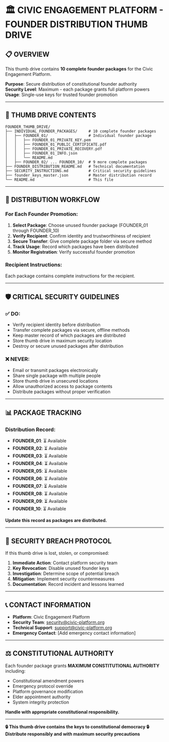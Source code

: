 # 🏛️ CIVIC ENGAGEMENT PLATFORM - FOUNDER DISTRIBUTION THUMB DRIVE

## 📋 OVERVIEW

This thumb drive contains **10 complete founder packages** for the Civic Engagement Platform.

**Purpose**: Secure distribution of constitutional founder authority  
**Security Level**: Maximum - each package grants full platform powers  
**Usage**: Single-use keys for trusted founder promotion  

---

## 📁 THUMB DRIVE CONTENTS

```
FOUNDER_THUMB_DRIVE/
├── INDIVIDUAL_FOUNDER_PACKAGES/     # 10 complete founder packages
│   ├── FOUNDER_01/                  # Individual founder package
│   │   ├── FOUNDER_01_PRIVATE_KEY.pem
│   │   ├── FOUNDER_01_PUBLIC_CERTIFICATE.pdf
│   │   ├── FOUNDER_01_PRIVATE_RECOVERY.pdf
│   │   ├── FOUNDER_01_INFO.json
│   │   └── README.md
│   ├── FOUNDER_02/ ... FOUNDER_10/  # 9 more complete packages
├── FOUNDER_DISTRIBUTION_README.md   # Technical documentation
├── SECURITY_INSTRUCTIONS.md         # Critical security guidelines
├── founder_keys_master.json         # Master distribution record
└── README.md                        # This file
```

---

## 🎯 DISTRIBUTION WORKFLOW

### **For Each Founder Promotion:**

1. **Select Package**: Choose unused founder package (FOUNDER_01 through FOUNDER_10)
2. **Verify Recipient**: Confirm identity and trustworthiness of recipient
3. **Secure Transfer**: Give complete package folder via secure method
4. **Track Usage**: Record which packages have been distributed
5. **Monitor Registration**: Verify successful founder promotion

### **Recipient Instructions:**
Each package contains complete instructions for the recipient.

---

## 🛡️ CRITICAL SECURITY GUIDELINES

### ✅ **DO:**
- Verify recipient identity before distribution
- Transfer complete packages via secure, offline methods
- Keep master record of which packages are distributed
- Store thumb drive in maximum security location
- Destroy or secure unused packages after distribution

### ❌ **NEVER:**
- Email or transmit packages electronically
- Share single package with multiple people
- Store thumb drive in unsecured locations
- Allow unauthorized access to package contents
- Distribute packages without proper verification

---

## 📊 PACKAGE TRACKING

### **Distribution Record:**
- **FOUNDER_01**: ⏳ Available
- **FOUNDER_02**: ⏳ Available  
- **FOUNDER_03**: ⏳ Available
- **FOUNDER_04**: ⏳ Available
- **FOUNDER_05**: ⏳ Available
- **FOUNDER_06**: ⏳ Available
- **FOUNDER_07**: ⏳ Available
- **FOUNDER_08**: ⏳ Available
- **FOUNDER_09**: ⏳ Available
- **FOUNDER_10**: ⏳ Available

**Update this record as packages are distributed.**

---

## 🚨 SECURITY BREACH PROTOCOL

If this thumb drive is lost, stolen, or compromised:

1. **Immediate Action**: Contact platform security team
2. **Key Revocation**: Disable unused founder keys
3. **Investigation**: Determine scope of potential breach
4. **Mitigation**: Implement security countermeasures
5. **Documentation**: Record incident and lessons learned

---

## 📞 CONTACT INFORMATION

- **Platform**: Civic Engagement Platform
- **Security Team**: security@civic-platform.org
- **Technical Support**: support@civic-platform.org
- **Emergency Contact**: [Add emergency contact information]

---

## ⚖️ CONSTITUTIONAL AUTHORITY

Each founder package grants **MAXIMUM CONSTITUTIONAL AUTHORITY** including:

- Constitutional amendment powers
- Emergency protocol override
- Platform governance modification
- Elder appointment authority  
- System integrity protection

**Handle with appropriate constitutional responsibility.**

---

**🔒 This thumb drive contains the keys to constitutional democracy 🔒**  
**Distribute responsibly and with maximum security precautions**
